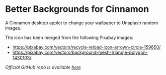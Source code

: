 # Better Backgrounds for Cinnamon #

A Cinnamon desktop applet to change your wallpaper to Unsplash random images.

The icon has been merged from the following Pixabay images:
- https://pixabay.com/vectors/recycle-reload-icon-arrown-circle-159650/
- https://pixabay.com/vectors/background-mesh-triangle-polygon-1430103/

_Official GitHub repo is available [here](https://github.com/Simonmicro/cinnamon-spices-applets)_

